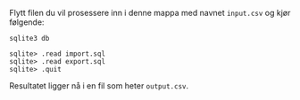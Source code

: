 Flytt filen du vil prosessere inn i denne mappa med navnet `input.csv` og kjør følgende:

```
sqlite3 db

sqlite> .read import.sql
sqlite> .read export.sql
sqlite> .quit
```

Resultatet ligger nå i en fil som heter `output.csv`.


